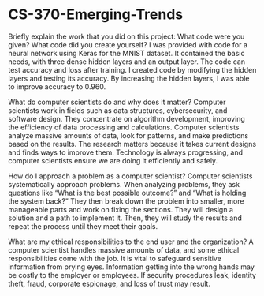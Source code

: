 # CS-370-Emerging-Trends

Briefly explain the work that you did on this project: What code were you given? What code did you create yourself?
	I was provided with code for a neural network using Keras for the MNIST dataset. It contained the basic needs, with three dense hidden layers and an output layer. The code can test accuracy and loss after training. I created code by modifying the hidden layers and testing its accuracy. By increasing the hidden layers, I was able to improve accuracy to 0.960. 

What do computer scientists do and why does it matter?
	Computer scientists work in fields such as data structures, cybersecurity, and software design. They concentrate on algorithm development, improving the efficiency of data processing and calculations. Computer scientists analyze massive amounts of data, look for patterns, and make predictions based on the results. The research matters because it takes current designs and finds ways to improve them. Technology is always progressing, and computer scientists ensure we are doing it efficiently and safely. 

How do I approach a problem as a computer scientist?
Computer scientists systematically approach problems. When analyzing problems, they ask questions like “What is the best possible outcome?” and “What is holding the system back?” They then break down the problem into smaller, more manageable parts and work on fixing the sections. They will design a solution and a path to implement it. Then, they will study the results and repeat the process until they meet their goals. 

What are my ethical responsibilities to the end user and the organization?
	A computer scientist handles massive amounts of data, and some ethical responsibilities come with the job. It is vital to safeguard sensitive information from prying eyes. Information getting into the wrong hands may be costly to the employer or employees. If security procedures leak, identity theft, fraud, corporate espionage, and loss of trust may result. 
